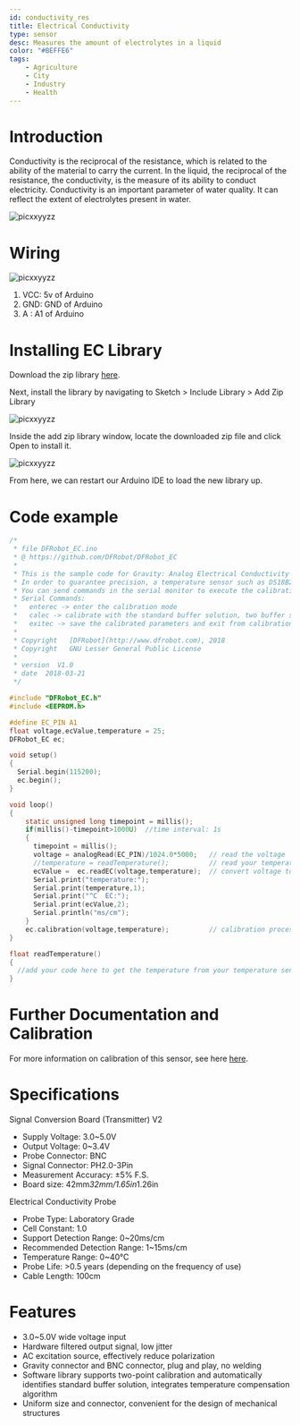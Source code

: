 ```yaml
---
id: conductivity_res
title: Electrical Conductivity
type: sensor
desc: Measures the amount of electrolytes in a liquid 
color: "#BEFFE6"
tags:
    - Agriculture
    - City
    - Industry
    - Health
---
```


# Introduction

Conductivity is the reciprocal of the resistance, which is related to the ability of the material to carry the current. In the liquid, the reciprocal of the resistance, the conductivity, is the measure of its ability to conduct electricity. Conductivity is an important parameter of water quality. It can reflect the extent of electrolytes present in water.

![picxxyyzz](img/pic1.png)

# Wiring

![picxxyyzz](img/pic2.jpg)

1. VCC:	5v of Arduino
2. GND:	GND of Arduino
3. A  :	A1 of Arduino

# Installing EC Library

Download the zip library [here](https://github.com/DFRobot/DFRobot_EC/archive/master.zip).

Next, install the library by navigating to Sketch > Include Library > Add Zip Library

![picxxyyzz](img/pic3.png)

Inside the add zip library window, locate the downloaded zip file and click Open to install it.

![picxxyyzz](img/pic4.png)

From here, we can restart our Arduino IDE to load the new library up.

# Code example

```c
/*
 * file DFRobot_EC.ino
 * @ https://github.com/DFRobot/DFRobot_EC
 *
 * This is the sample code for Gravity: Analog Electrical Conductivity Sensor / Meter Kit V2 (K=1.0), SKU: DFR0300.
 * In order to guarantee precision, a temperature sensor such as DS18B20 is needed, to execute automatic temperature compensation.
 * You can send commands in the serial monitor to execute the calibration.
 * Serial Commands:
 *   enterec -> enter the calibration mode
 *   calec -> calibrate with the standard buffer solution, two buffer solutions(1413us/cm and 12.88ms/cm) will be automaticlly recognized
 *   exitec -> save the calibrated parameters and exit from calibration mode
 *
 * Copyright   [DFRobot](http://www.dfrobot.com), 2018
 * Copyright   GNU Lesser General Public License
 *
 * version  V1.0
 * date  2018-03-21
 */

#include "DFRobot_EC.h"
#include <EEPROM.h>

#define EC_PIN A1
float voltage,ecValue,temperature = 25;
DFRobot_EC ec;

void setup()
{
  Serial.begin(115200);  
  ec.begin();
}

void loop()
{
    static unsigned long timepoint = millis();
    if(millis()-timepoint>1000U)  //time interval: 1s
    {
      timepoint = millis();
      voltage = analogRead(EC_PIN)/1024.0*5000;   // read the voltage
      //temperature = readTemperature();          // read your temperature sensor to execute temperature compensation
      ecValue =  ec.readEC(voltage,temperature);  // convert voltage to EC with temperature compensation
      Serial.print("temperature:");
      Serial.print(temperature,1);
      Serial.print("^C  EC:");
      Serial.print(ecValue,2);
      Serial.println("ms/cm");
    }
    ec.calibration(voltage,temperature);          // calibration process by Serail CMD
}

float readTemperature()
{
  //add your code here to get the temperature from your temperature sensor
}

```

# Further Documentation and Calibration

For more information on calibration of this sensor, see here [here](https://wiki.dfrobot.com/Gravity__Analog_Electrical_Conductivity_Sensor___Meter_V2__K%3D1__SKU_DFR0300).

# Specifications

Signal Conversion Board (Transmitter) V2
- Supply Voltage: 3.0~5.0V
- Output Voltage: 0~3.4V
- Probe Connector: BNC
- Signal Connector: PH2.0-3Pin
- Measurement Accuracy: ±5% F.S.
- Board size: 42mm*32mm/1.65in*1.26in

Electrical Conductivity Probe
- Probe Type: Laboratory Grade
- Cell Constant: 1.0
- Support Detection Range: 0~20ms/cm
- Recommended Detection Range: 1~15ms/cm
- Temperature Range: 0~40°C
- Probe Life: >0.5 years (depending on the frequency of use)
- Cable Length: 100cm

# Features

- 3.0~5.0V wide voltage input
- Hardware filtered output signal, low jitter
- AC excitation source, effectively reduce polarization
- Gravity connector and BNC connector, plug and play, no welding
- Software library supports two-point calibration and automatically identifies standard buffer solution, integrates temperature compensation algorithm
- Uniform size and connector, convenient for the design of mechanical structures
